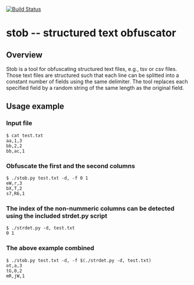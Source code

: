 [![Build Status](https://travis-ci.org/ouyi/stob.svg?branch=master)](https://travis-ci.org/ouyi/stob)

# stob -- structured text obfuscator

## Overview 

Stob is a tool for obfuscating structured text files, e.g., tsv or csv files.
Those text files are structured such that each line can be splitted into a
constant number of fields using the same delimiter. The tool replaces each
specified field by a random string of the same length as the original field.

## Usage example

### Input file

    $ cat test.txt
    aa,1,3
    bb,2,2
    bb,ac,1

### Obfuscate the first and the second columns

    $ ./stob.py test.txt -d, -f 0 1
    eW,r,3
    bX,T,2
    s7,R6,1

### The index of the non-nummeric columns can be detected using the included strdet.py script

    $ ./strdet.py -d, test.txt
    0 1 

### The above example combined

    $ ./stob.py test.txt -d, -f $(./strdet.py -d, test.txt)
    ot,a,3
    tG,0,2
    mR,jW,1
